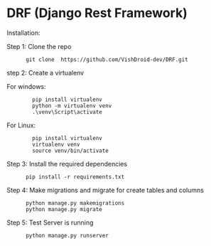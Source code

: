# DRF (Django Rest Framework)

Installation:
  
  Step 1: Clone the repo 
          
          git clone  https://github.com/VishDroid-dev/DRF.git
          
  step 2: Create a virtualenv
  
  For windows:
          
            pip install virtualenv
            python -m virtualenv venv
            .\venv\Script\activate
          
  For Linux:
  
            pip install virtualenv
            virtualenv venv
            source venv/bin/activate
            
  Step 3: Install the required dependencies 
          
          pip install -r requirements.txt
  
  Step 4: Make migrations and migrate for create tables and columns
          
          python manage.py makemigrations
          python manage.py migrate
  
  Step 5: Test Server is running
          
          python manage.py runserver
   
